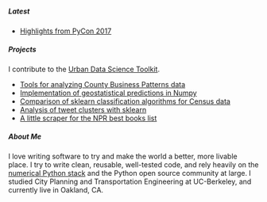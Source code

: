 ##### Latest
* [Highlights from PyCon 2017](posts/pycon17.html)

##### Projects
I contribute to the [Urban Data Science Toolkit](http://github.com/udst).

* [Tools for analyzing County Business Patterns data](https://github.com/pksohn/county-business-patterns)
* [Implementation of geostatistical predictions in Numpy](https://github.com/pksohn/geostatistics)
* [Comparison of sklearn classification algorithms for Census data](https://github.com/pksohn/tenure)
* [Analysis of tweet clusters with sklearn](https://github.com/pksohn/tweet-clustering)
* [A little scraper for the NPR best books list](https://github.com/pksohn/npr_books)

##### About Me
I love writing software to try and make the world a better, more livable place.
I try to write clean, reusable, well-tested code, and rely heavily on the
[numerical Python stack](https://www.numfocus.org/) and the Python open source
community at large. I studied City Planning and Transportation Engineering
at UC-Berkeley, and currently live in Oakland, CA.
